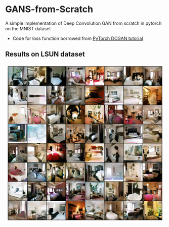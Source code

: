 # GANS-from-Scratch
A simple implementation of Deep Convolution GAN from scratch in pytorch on the MNIST dataset
 - Code for loss function borrowed from <a href="https://pytorch.org/tutorials/beginner/dcgan_faces_tutorial.html"> PyTorch DCGAN tutorial </a>

## Results on LSUN dataset
<p align="centre">
    <img src="results/output.png">
</p>
